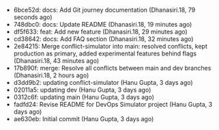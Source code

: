 - 6bce52d: docs: Add Git journey documentation (Dhanasiri.18, 79 seconds ago)
- 748dbc0: docs: Update README (Dhanasiri.18, 19 minutes ago)
- df5f633: feat: Add new feature (Dhanasiri.18, 29 minutes ago)
- cd38642: docs: Add FAQ section (Dhanasiri.18, 32 minutes ago)
- 2e84215: Merge conflict-simulator into main: resolved conflicts, kept production as primary, added experimental features behind flags (Dhanasiri.18, 43 minutes ago)
- 17b890f: merge: Resolve all conflicts between main and dev branches (Dhanasiri.18, 2 hours ago)
- d3dd9b2: updating conflict-simulator (Hanu Gupta, 3 days ago)
- 02011a5: updating dev (Hanu Gupta, 3 days ago)
- 0312c6f: updating main (Hanu Gupta, 3 days ago)
- fadfd24: Revise README for DevOps Simulator project (Hanu Gupta, 3 days ago)
- ae630eb: Initial commit (Hanu Gupta, 3 days ago)
